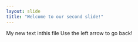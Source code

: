 ```yaml
---
layout: slide
title: "Welcome to our second slide!"
---
```

My new text inthis file
Use the left arrow to go back!
